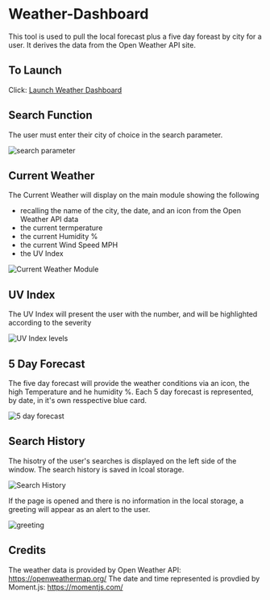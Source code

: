# Weather-Dashboard
This tool is used to pull the local forecast plus a five day foreast by city for a user.  It derives the data from the Open Weather API site. 

## To Launch
Click: [Launch Weather Dashboard](https://damiandeleon.github.io/Weather-Dashboard/)

## Search Function

The user must enter their city of choice in the search parameter.  

![search parameter](https://user-images.githubusercontent.com/73486962/106804774-6f305f00-662b-11eb-980a-65d538fce613.png)

## Current Weather
The Current Weather will display on the main module showing the following 
 - recalling the name of the city, the date, and an icon from the Open Weather API data
 - the current termperature
 - the current Humidity %
 - the current Wind Speed MPH
 - the UV Index

 ![Current Weather Module](https://user-images.githubusercontent.com/73486962/106804771-6e97c880-662b-11eb-9351-604b61c1698e.png)

## UV Index
The UV Index will present the user with the number, and will be highlighted according to the severity 

![UV Index levels](https://user-images.githubusercontent.com/73486962/106804770-6e97c880-662b-11eb-801b-a1520635232b.png)

## 5 Day Forecast
The five day forecast will provide the weather conditions via an icon, the high Temperature and he humidity %.  Each 5 day forecast is represented, by date, in it's own resspective blue card.  

![5 day forecast](https://user-images.githubusercontent.com/73486962/106804769-6e97c880-662b-11eb-96fc-9811a890ffad.png)

## Search History
The hisotry of the user's searches is displayed on the left side of the window.  The search history is saved in lcoal storage.

![Search History](https://user-images.githubusercontent.com/73486962/106804765-6dff3200-662b-11eb-9f01-30d98d2931c5.png)

If the page is opened and there is no information in the local storage, a greeting will appear as an alert to the user. 

![greeting](https://user-images.githubusercontent.com/73486962/106804764-6d669b80-662b-11eb-9004-b72cfb492391.png)


## Credits
The weather data is provided by Open Weather API:  https://openweathermap.org/
The date and time represented is provdied by Moment.js:  https://momentjs.com/